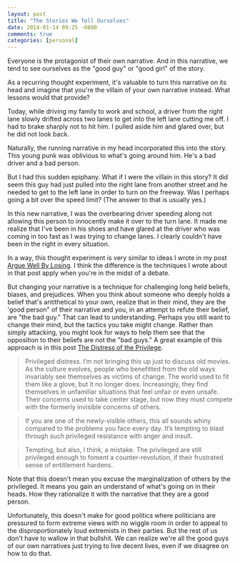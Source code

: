 ```yaml
---
layout: post
title: "The Stories We Tell Ourselves"
date: 2014-01-14 09:25 -0800
comments: true
categories: [personal]
---
```


Everyone is the protagonist of their own narrative. And in this narrative, we tend to see ourselves as the "good guy" or "good girl" of the story.

As a recurring thought experiment, it's valuable to turn this narrative on its head and imagine that you're the villain of your own narrative instead. What lessons would that provide?

Today, while driving my family to work and school, a driver from the right lane slowly drifted across two lanes to get into the left lane cutting me off. I had to brake sharply not to hit him. I pulled aside him and glared over, but he did not look back.

Naturally, the running narrative in my head incorporated this into the story. This young punk was oblivious to what's going around him. He's a bad driver and a bad person.

But I had this sudden epiphany. What if I were the villain in this story? It did seem this guy had just pulled into the right lane from another street and he needed to get to the left lane in order to turn on the freeway. Was I perhaps going a bit over the speed limit? (The answer to that is usually yes.)

In this new narrative, I was the overbearing driver speeding along not allowing this person to innocently make it over to the turn lane. It made me realize that I've been in his shoes and have glared at the driver who was coming in too fast as I was trying to change lanes. I clearly couldn't have been in the right in every situation.

In a way, this thought experiment is very similar to ideas I wrote in my post [Argue Well By Losing](http://haacked.com/archive/2013/10/21/argue-well-by-losing.aspx/). I think the difference is the techniques I wrote about in that post apply when you're in the midst of a debate.

But changing your narrative is a technique for challenging long held beliefs, biases, and prejudices. When you think about someone who deeply holds a belief that's antithetical to your own, realize that in their mind, they are the 'good person" of their narrative and you, in an attempt to refute their belief, are "the bad guy." That can lead to understanding. Perhaps you still want to change their mind, but the tactics you take might change. Rather than simply attacking, you might look for ways to help them see that the opposition to their beliefs are not the "bad guys." A great example of this approach is in this post [The Distress of the Privilege](http://weeklysift.com/2012/09/10/the-distress-of-the-privileged/).

> Privileged distress. I’m not bringing this up just to discuss old movies. As the culture evolves, people who benefitted from the old ways invariably see themselves as victims of change. The world used to fit them like a glove, but it no longer does. Increasingly, they find themselves in unfamiliar situations that feel unfair or even unsafe. Their concerns used to take center stage, but now they must compete with the formerly invisible concerns of others.

> If you are one of the newly-visible others, this all sounds whiny compared to the problems you face every day. It’s tempting to blast through such privileged resistance with anger and insult.

> Tempting, but also, I think, a mistake. The privileged are still privileged enough to foment a counter-revolution, if their frustrated sense of entitlement hardens.

Note that this doesn't mean you excuse the marginalization of others by the privileged. It means you gain an understand of what's going on in their heads. How they rationalize it with the narrative that they are a good person.

Unfortunately, this doesn't make for good politics where politicians are pressured to form extreme views with no wiggle room in order to appeal to the disproportionately loud extremists in their parties. But the rest of us don't have to wallow in that bullshit. We can realize we're all the good guys of our own narratives just trying to live decent lives, even if we disagree on how to do that.